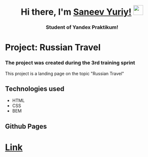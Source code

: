 <h1 align="center">Hi there, I'm <a href="https://vk.com/saneevyuriy" target="_blank">Saneev Yuriy!</a> 
<img src="https://github.com/blackcater/blackcater/raw/main/images/Hi.gif" height="32"/></h1>
<h3 align="center">Student of Yandex Praktikum!</h3>

# Project: Russian Travel
### The project was created during the 3rd training sprint

This project is a landing page on the topic "Russian Travel"

## Technologies used

- HTML
- CSS
- BEM

## Github Pages

<h1><a href="https://othermoonys.github.io/russian-travel/" targer="_blank">Link</a></h1>
